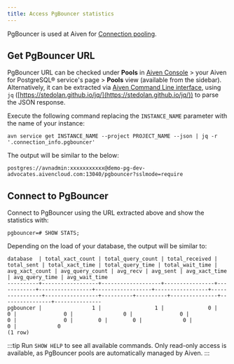 ```yaml
---
title: Access PgBouncer statistics
---
```


PgBouncer is used at Aiven for
[Connection pooling](/docs/products/postgresql/concepts/pg-connection-pooling).

## Get PgBouncer URL

PgBouncer URL can be checked under **Pools** in [Aiven
Console](https://console.aiven.io/) > your Aiven for PostgreSQL®
service's page > **Pools** view (available from the sidebar).
Alternatively, it can be extracted via
[Aiven Command Line interface](/docs/tools/cli), using `jq` ([https://stedolan.github.io/jq/](https://stedolan.github.io/jq/)) to parse the
JSON response.

Execute the following command replacing the `INSTANCE_NAME` parameter
with the name of your instance:

```
avn service get INSTANCE_NAME --project PROJECT_NAME --json | jq -r '.connection_info.pgbouncer'
```

The output will be similar to the below:

```
postgres://avnadmin:xxxxxxxxxxx@demo-pg-dev-advocates.aivencloud.com:13040/pgbouncer?sslmode=require
```

## Connect to PgBouncer

Connect to PgBouncer using the URL extracted above and show the
statistics with:

```
pgbouncer=# SHOW STATS;
```

Depending on the load of your database, the output will be similar to:

```
database  | total_xact_count | total_query_count | total_received | total_sent | total_xact_time | total_query_time | total_wait_time | avg_xact_count | avg_query_count | avg_recv | avg_sent | avg_xact_time | avg_query_time | avg_wait_time
----------+------------------+-------------------+----------------+------------+-----------------+------------------+-----------------+----------------+-----------------+----------+----------+---------------+----------------+---------------
pgbouncer |                1 |                 1 |              0 |          0 |               0 |                0 |               0 |              0 |               0 |        0 |        0 |             0 |              0 |             0
(1 row)
```

:::tip
Run `SHOW HELP` to see all available commands. Only read-only access is
available, as PgBouncer pools are automatically managed by Aiven.
:::
